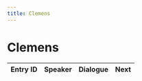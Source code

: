 ```yaml
---
title: Clemens
---
```


# Clemens


| Entry ID | Speaker | Dialogue | Next |
| :------- | :------ | :------- | :------------ |
